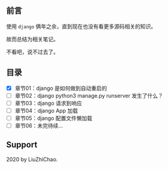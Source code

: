 
## 前言

使用 `django` 俩年之余，直到现在也没有看更多源码相关的知识。

故而总结为相关笔记。

不看吧，说不过去了。

## 目录

- [x] 章节01：django 是如何做到自动重启的
- [ ] 章节02：django python3 manage.py runserver 发生了什么？
- [ ] 章节03：django 请求到响应
- [ ] 章节04：django App 加载
- [ ] 章节05：django 配置文件懒加载
- [ ] 章节06：未完待续...

## Support

2020 by LiuZhiChao.

